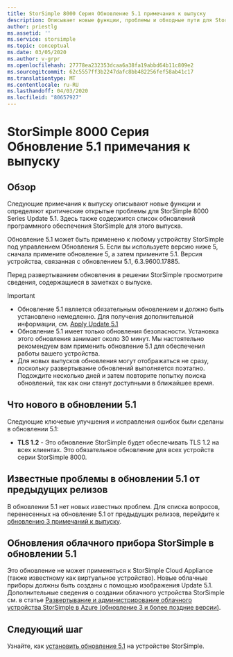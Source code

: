 ```yaml
---
title: StorSimple 8000 Серия Обновление 5.1 примечания к выпуску
description: Описывает новые функции, проблемы и обходные пути для StorSimple 8000 Серия Обновление 5.1.
author: priestlg
ms.assetid: ''
ms.service: storsimple
ms.topic: conceptual
ms.date: 03/05/2020
ms.author: v-grpr
ms.openlocfilehash: 27778ea232353dcaa6a38fa19abbd64b11c809e2
ms.sourcegitcommit: 62c5557ff3b2247dafc8bb482256fef58ab41c17
ms.translationtype: MT
ms.contentlocale: ru-RU
ms.lasthandoff: 04/03/2020
ms.locfileid: "80657927"
---
```

# <a name="storsimple-8000-series-update-51-release-notes"></a>StorSimple 8000 Серия Обновление 5.1 примечания к выпуску

## <a name="overview"></a>Обзор

Следующие примечания к выпуску описывают новые функции и определяют критические открытые проблемы для StorSimple 8000 Series Update 5.1. Здесь также содержится список обновлений программного обеспечения StorSimple для этого выпуска.

Обновление 5.1 может быть применено к любому устройству StorSimple под управлением Обновления 5. Если вы используете версию ниже 5, сначала примените обновление 5, а затем примените 5.1. Версия устройства, связанная с обновлением 5.1, 6.3.9600.17885.

Перед развертыванием обновления в решении StorSimple просмотрите сведения, содержащиеся в заметках о выпуске.

> [!IMPORTANT]
>
> * Обновление 5.1 является обязательным обновлением и должно быть установлено немедленно. Для получения дополнительной информации, см. [Apply Update 5.1](storsimple-8000-install-update-51.md)
> * Обновление 5.1 имеет только обновления безопасности. Установка этого обновления занимает около 30 минут. Мы настоятельно рекомендуем вам применить обновление 5.1 для обеспечения работы вашего устройства.
> * Для новых выпусков обновления могут отображаться не сразу, поскольку развертывание обновлений выполняется поэтапно. Подождите несколько дней и затем повторите попытку поиска обновлений, так как они станут доступными в ближайшее время.

## <a name="whats-new-in-update-51"></a>Что нового в обновлении 5.1

Следующие ключевые улучшения и исправления ошибок были сделаны в обновлении 5.1:

* **TLS 1.2** - Это обновление StorSimple будет обеспечивать TLS 1.2 на всех клиентах. Это обязательное обновление для всех устройств серии StorSimple 8000.

## <a name="known-issues-in-update-51-from-previous-releases"></a>Известные проблемы в обновлении 5.1 от предыдущих релизов

В обновлении 5.1 нет новых известных проблем. Для списка вопросов, перенесенных на обновление 5.1 от предыдущих релизов, перейдите к [обновлению 3 примечаний к выпуску](storsimple-update3-release-notes.md#known-issues-in-update-3).

## <a name="storsimple-cloud-appliance-updates-in-update-51"></a>Обновления облачного прибора StorSimple в обновлении 5.1

Это обновление не может применяться к StorSimple Cloud Appliance (также известному как виртуальное устройство). Новые облачные приборы должны быть созданы с помощью изображения Update 5.1. Дополнительные сведения о создании облачного устройства StorSimple см. в статье [Развертывание и администрирование облачного устройства StorSimple в Azure (обновление 3 и более поздние версии)](storsimple-8000-cloud-appliance-u2.md).

## <a name="next-step"></a>Следующий шаг

Узнайте, как [установить обновление 5.1](storsimple-8000-install-update-51.md) на устройстве StorSimple.
